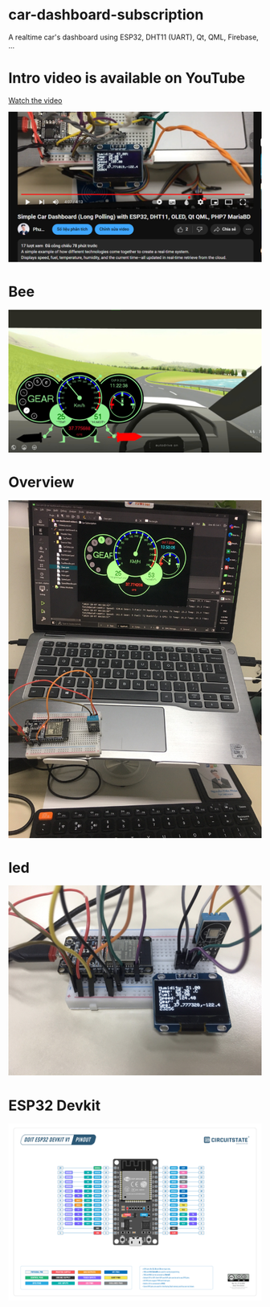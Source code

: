 # car-dashboard-subscription
A realtime car's dashboard using ESP32, DHT11 (UART), Qt, QML, Firebase, ...

# Intro video is available on YouTube
[Watch the video](https://www.youtube.com/watch?v=6W-x30GdH8g)

[![Watch the video](https://github.com/tienphuckx/car-dashboard-subscription/blob/master/imgs/yt.PNG)](https://www.youtube.com/watch?v=6W-x30GdH8g)

# Bee
<img src="https://github.com/tienphuckx/car-dashboard-subscription/blob/master/imgs/dashboard.jpg" />

# Overview
<img src="https://github.com/tienphuckx/car-dashboard-subscription/blob/master/imgs/car-dashboard.jpg" />

# led
<img src="https://github.com/tienphuckx/car-dashboard-subscription/blob/master/imgs/led.jpg" />

# ESP32 Devkit
<img src="https://github.com/tienphuckx/car-dashboard-subscription/blob/master/imgs/ESP32-DevKit-V1-Pinout-Diagram-r0.1-CIRCUITSTATE-Electronics-2.png" />

